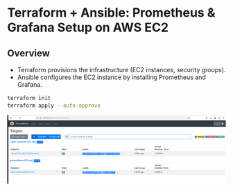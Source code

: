 # Terraform + Ansible: Prometheus & Grafana Setup on AWS EC2 #

## Overview ##
- Terraform provisions the infrastructure (EC2 instances, security groups).
- Ansible configures the EC2 instance by installing Prometheus and Grafana.

```bash
terraform init
terraform apply --auto-approve
```
![Prometheus Targets](https://github.com/nawab312/Monitoring-and-Observability/blob/main/AWS_Prometheus_Grafana/Project1/Images/Prometheus_Targets.png)
